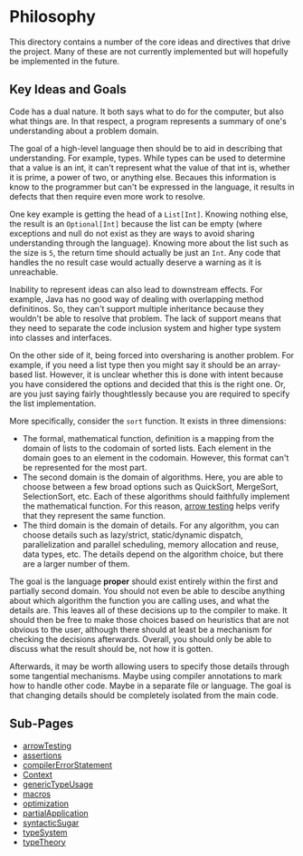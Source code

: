 # Philosophy

This directory contains  a number of the core ideas and directives that drive the project. Many of these are not currently implemented but will hopefully be implemented in the future.

## Key Ideas and Goals

Code has a dual nature. It both says what to do for the computer, but also what things are. In that respect, a program represents a summary of one's understanding about a problem domain.

The goal of a high-level language then should be to aid in describing that understanding. For example, types. While types can be used to determine that a value is an int, it can't represent what the value of that int is, whether it is prime, a power of two, or anything else. Becaues this information is know to the programmer but can't be expressed in the language, it results in defects that then require even more work to resolve.

One key example is getting the head of a `List[Int]`. Knowing nothing else, the result is an `Optional[Int]` because the list can be empty (where exceptions and null do not exist as they are ways to avoid sharing understanding through the language). Knowing more about the list such as the size is `5`, the return time should actually be just an `Int`. Any code that handles the no result case would actually deserve a warning as it is unreachable.

Inability to represent ideas can also lead to downstream effects. For example, Java has no good way of dealing with overlapping method definitinos. So, they can't support multiple inheritance because they wouldn't be able to resolve that problem. The lack of support means that they need to separate the code inclusion system and higher type system into classes and interfaces.

On the other side of it, being forced into oversharing is another problem. For example, if you need a list type then you might say it should be an array-based list. However, it is unclear whether this is done with intent because you have considered the options and decided that this is the right one. Or, are you just saying fairly thoughtlessly because you are required to specify the list implementation.

More specifically, consider the `sort` function. It exists in three dimensions:
- The formal, mathematical function, definition is a mapping from the domain of lists to the codomain of sorted lists. Each element in the domain goes to an element in the codomain. However, this format can't be represented for the most part.
- The second domain is the domain of algorithms. Here, you are able to choose between a few broad options such as QuickSort, MergeSort, SelectionSort, etc. Each of these algorithms should faithfully implement the mathematical function. For this reason, [arrow testing](arrowTesting.md) helps verify that they represent the same function.
- The third domain is the domain of details. For any algorithm, you can choose details such as lazy/strict, static/dynamic dispatch, parallelization and parallel scheduling, memory allocation and reuse, data types, etc. The details depend on the algorithm choice, but there are a larger number of them.

The goal is the language **proper** should exist entirely within the first and partially second domain. You should not even be able to descibe anything about which algorithm the function you are calling uses, and what the details are. This leaves all of these decisions up to the compiler to make. It should then be free to make those choices based on heuristics that are not obvious to the user, although there should at least be a mechanism for checking the decisions afterwards. Overall, you should only be able to discuss what the result should be, not how it is gotten.

Afterwards, it may be worth allowing users to specify those details through some tangential mechanisms. Maybe using compiler annotations to mark how to handle other code. Maybe in a separate file or language. The goal is that changing details should be completely isolated from the main code.

## Sub-Pages

- [arrowTesting](arrowTesting.md)
- [assertions](assertions.md)
- [compilerErrorStatement](compilerErrorStatement.md)
- [Context](Context.md)
- [genericTypeUsage](genericTypeUsage.md)
- [macros](macros.md)
- [optimization](optimization.md)
- [partialApplication](partialApplication.md)
- [syntacticSugar](syntacticSugar.md)
- [typeSystem](typeSystem.md)
- [typeTheory](typeTheory.md)
